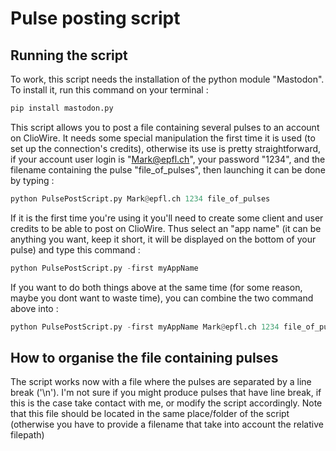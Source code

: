 # Pulse posting script #

## Running the script ##

To work, this script needs the installation of the python module "Mastodon". To install it, run this command on your terminal :

```python
pip install mastodon.py
```

This script allows you to post a file containing several pulses to an account on ClioWire. It needs some special manipulation the first time it is used (to set up the connection's credits), otherwise its use is pretty straightforward, if your account user login is "Mark@epfl.ch", your password "1234", and the filename containing the pulse "file_of_pulses", then launching it can be done by typing :

```python
python PulsePostScript.py Mark@epfl.ch 1234 file_of_pulses
```

If it is the first time you're using it you'll need to create some client and user credits to be able to post on ClioWire. Thus select an "app name" (it can be anything you want, keep it short, it will be displayed on the bottom of your pulse) and type this command :

```python
python PulsePostScript.py -first myAppName
```

If you want to do both things above at the same time (for some reason, maybe you dont want to waste time), you can combine the two command above into :


```python
python PulsePostScript.py -first myAppName Mark@epfl.ch 1234 file_of_pulses
```

## How to organise the file containing pulses ##

The script works now with a file where the pulses are separated by a line break ('\n'). I'm not sure if you might produce pulses that have line break, if this is the case take contact with me, or modify the script accordingly. Note that this file should be located in the same place/folder of the script (otherwise you have to provide a filename that take into account the relative filepath)
